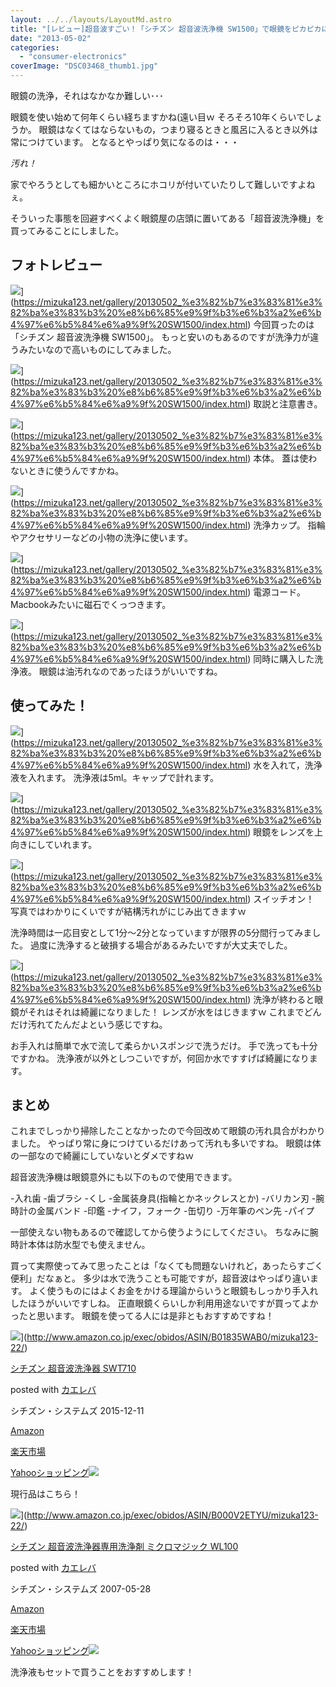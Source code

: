 ```yaml
---
layout: ../../layouts/LayoutMd.astro
title: "[レビュー]超音波すごい！「シチズン 超音波洗浄機 SW1500」で眼鏡をピカピカに！"
date: "2013-05-02"
categories: 
  - "consumer-electronics"
coverImage: "DSC03468_thumb1.jpg"
---
```


眼鏡の洗浄，それはなかなか難しい･･･

眼鏡を使い始めて何年くらい経ちますかね(遠い目ｗ そろそろ10年くらいでしょうか。 眼鏡はなくてはならないもの，つまり寝るときと風呂に入るとき以外は常につけています。 となるとやっぱり気になるのは・・・

_汚れ！_

家でやろうとしても細かいところにホコリが付いていたりして難しいですよねぇ。

そういった事態を回避すべくよく眼鏡屋の店頭に置いてある「超音波洗浄機」を買ってみることにしました。

## フォトレビュー

![](/archive/images/DSC03468.jpg)](https://mizuka123.net/gallery/20130502_%e3%82%b7%e3%83%81%e3%82%ba%e3%83%b3%20%e8%b6%85%e9%9f%b3%e6%b3%a2%e6%b4%97%e6%b5%84%e6%a9%9f%20SW1500/index.html) 今回買ったのは「シチズン 超音波洗浄機 SW1500」。 もっと安いのもあるのですが洗浄力が違うみたいなので高いものにしてみました。

![](/archive/images/DSC03469.jpg)](https://mizuka123.net/gallery/20130502_%e3%82%b7%e3%83%81%e3%82%ba%e3%83%b3%20%e8%b6%85%e9%9f%b3%e6%b3%a2%e6%b4%97%e6%b5%84%e6%a9%9f%20SW1500/index.html) 取説と注意書き。

![](/archive/images/DSC03470.jpg)](https://mizuka123.net/gallery/20130502_%e3%82%b7%e3%83%81%e3%82%ba%e3%83%b3%20%e8%b6%85%e9%9f%b3%e6%b3%a2%e6%b4%97%e6%b5%84%e6%a9%9f%20SW1500/index.html) 本体。 蓋は使わないときに使うんですかね。

![](/archive/images/DSC03471.jpg)](https://mizuka123.net/gallery/20130502_%e3%82%b7%e3%83%81%e3%82%ba%e3%83%b3%20%e8%b6%85%e9%9f%b3%e6%b3%a2%e6%b4%97%e6%b5%84%e6%a9%9f%20SW1500/index.html) 洗浄カップ。 指輪やアクセサリーなどの小物の洗浄に使います。

![](/archive/images/DSC03472.jpg)](https://mizuka123.net/gallery/20130502_%e3%82%b7%e3%83%81%e3%82%ba%e3%83%b3%20%e8%b6%85%e9%9f%b3%e6%b3%a2%e6%b4%97%e6%b5%84%e6%a9%9f%20SW1500/index.html) 電源コード。 Macbookみたいに磁石でくっつきます。

![](/archive/images/DSC03473.jpg)](https://mizuka123.net/gallery/20130502_%e3%82%b7%e3%83%81%e3%82%ba%e3%83%b3%20%e8%b6%85%e9%9f%b3%e6%b3%a2%e6%b4%97%e6%b5%84%e6%a9%9f%20SW1500/index.html) 同時に購入した洗浄液。 眼鏡は油汚れなのであったほうがいいですね。

## 使ってみた！

![](/archive/images/DSC03474.jpg)](https://mizuka123.net/gallery/20130502_%e3%82%b7%e3%83%81%e3%82%ba%e3%83%b3%20%e8%b6%85%e9%9f%b3%e6%b3%a2%e6%b4%97%e6%b5%84%e6%a9%9f%20SW1500/index.html) 水を入れて，洗浄液を入れます。 洗浄液は5ml。キャップで計れます。

![](/archive/images/DSC03475.jpg)](https://mizuka123.net/gallery/20130502_%e3%82%b7%e3%83%81%e3%82%ba%e3%83%b3%20%e8%b6%85%e9%9f%b3%e6%b3%a2%e6%b4%97%e6%b5%84%e6%a9%9f%20SW1500/index.html) 眼鏡をレンズを上向きにしていれます。

![](/archive/images/DSC03476.jpg)](https://mizuka123.net/gallery/20130502_%e3%82%b7%e3%83%81%e3%82%ba%e3%83%b3%20%e8%b6%85%e9%9f%b3%e6%b3%a2%e6%b4%97%e6%b5%84%e6%a9%9f%20SW1500/index.html) スイッチオン！ 写真ではわかりにくいですが結構汚れがにじみ出てきますｗ

洗浄時間は一応目安として1分～2分となっていますが限界の5分間行ってみました。 過度に洗浄すると破損する場合があるみたいですが大丈夫でした。

![](/archive/images/DSC03478.jpg)](https://mizuka123.net/gallery/20130502_%e3%82%b7%e3%83%81%e3%82%ba%e3%83%b3%20%e8%b6%85%e9%9f%b3%e6%b3%a2%e6%b4%97%e6%b5%84%e6%a9%9f%20SW1500/index.html) 洗浄が終わると眼鏡がそれはそれは綺麗になりました！ レンズが水をはじきますｗ これまでどんだけ汚れてたんだよという感じですね。

お手入れは簡単で水で流して柔らかいスポンジで洗うだけ。 手で洗っても十分ですかね。 洗浄液が以外としつこいですが，何回か水ですすげば綺麗になります。

## まとめ

これまでしっかり掃除したことなかったので今回改めて眼鏡の汚れ具合がわかりました。 やっぱり常に身につけているだけあって汚れも多いですね。 眼鏡は体の一部なので綺麗にしていないとダメですねｗ

超音波洗浄機は眼鏡意外にも以下のもので使用できます。

\-入れ歯 -歯ブラシ -くし -金属装身具(指輪とかネックレスとか) -バリカン刃 -腕時計の金属バンド -印鑑 -ナイフ，フォーク -缶切り -万年筆のペン先 -パイプ

一部使えない物もあるので確認してから使うようにしてください。 ちなみに腕時計本体は防水型でも使えません。

買って実際使ってみて思ったことは「なくても問題ないけれど，あったらすごく便利」だなぁと。 多少は水で洗うことも可能ですが，超音波はやっぱり違います。 よく使うものにはよくお金をかける理論からいうと眼鏡もしっかり手入れしたほうがいいですしね。 正直眼鏡くらいしか利用用途ないですが買ってよかったと思います。 眼鏡を使ってる人には是非ともおすすめですね！

![](/archive/images/31jBdvCfdWL._SL160_.jpg)](http://www.amazon.co.jp/exec/obidos/ASIN/B01835WAB0/mizuka123-22/)

[シチズン 超音波洗浄器 SWT710](http://www.amazon.co.jp/exec/obidos/ASIN/B01835WAB0/mizuka123-22/)

posted with [カエレバ](http://kaereba.com)

シチズン・システムズ 2015-12-11

[Amazon](http://www.amazon.co.jp/gp/search?keywords=%E3%82%B7%E3%83%81%E3%82%BA%E3%83%B3%20%E8%B6%85%E9%9F%B3%E6%B3%A2%E6%B4%97%E6%B5%84%E5%99%A8%20SWT710&__mk_ja_JP=%E3%82%AB%E3%82%BF%E3%82%AB%E3%83%8A&tag=mizuka123-22)

[楽天市場](https://hb.afl.rakuten.co.jp/hgc/032b53ee.4b34c5ee.0f4a541e.f440145e/?pc=http%3A%2F%2Fsearch.rakuten.co.jp%2Fsearch%2Fmall%2F%25E3%2582%25B7%25E3%2583%2581%25E3%2582%25BA%25E3%2583%25B3%2520%25E8%25B6%2585%25E9%259F%25B3%25E6%25B3%25A2%25E6%25B4%2597%25E6%25B5%2584%25E5%2599%25A8%2520SWT710%2F-%2Ff.1-p.1-s.1-sf.0-st.A-v.2%3Fx%3D0%26scid%3Daf_ich_link_urltxt%26m%3Dhttp%3A%2F%2Fm.rakuten.co.jp%2F)

[Yahooショッピング![](//ad.jp.ap.valuecommerce.com/servlet/gifbanner?sid=3066752&pid=881990642)](//ck.jp.ap.valuecommerce.com/servlet/referral?sid=3066752&pid=881990642&vc_url=http%3A%2F%2Fsearch.shopping.yahoo.co.jp%2Fsearch%3Fp%3D%25E3%2582%25B7%25E3%2583%2581%25E3%2582%25BA%25E3%2583%25B3%2520%25E8%25B6%2585%25E9%259F%25B3%25E6%25B3%25A2%25E6%25B4%2597%25E6%25B5%2584%25E5%2599%25A8%2520SWT710&vcptn=kaereba)

現行品はこちら！

![](/archive/images/31O9G0ukX5L._SL160_.jpg)](http://www.amazon.co.jp/exec/obidos/ASIN/B000V2ETYU/mizuka123-22/)

[シチズン 超音波洗浄器専用洗浄剤 ミクロマジック WL100](http://www.amazon.co.jp/exec/obidos/ASIN/B000V2ETYU/mizuka123-22/)

posted with [カエレバ](http://kaereba.com)

シチズン・システムズ 2007-05-28

[Amazon](http://www.amazon.co.jp/gp/search?keywords=%E3%82%B7%E3%83%81%E3%82%BA%E3%83%B3%20%E8%B6%85%E9%9F%B3%E6%B3%A2%E6%B4%97%E6%B5%84%E5%99%A8%E5%B0%82%E7%94%A8%E6%B4%97%E6%B5%84%E5%89%A4%20%E3%83%9F%E3%82%AF%E3%83%AD%E3%83%9E%E3%82%B8%E3%83%83%E3%82%AF%20WL100&__mk_ja_JP=%E3%82%AB%E3%82%BF%E3%82%AB%E3%83%8A&tag=mizuka123-22)

[楽天市場](https://hb.afl.rakuten.co.jp/hgc/032b53ee.4b34c5ee.0f4a541e.f440145e/?pc=http%3A%2F%2Fsearch.rakuten.co.jp%2Fsearch%2Fmall%2F%25E3%2582%25B7%25E3%2583%2581%25E3%2582%25BA%25E3%2583%25B3%2520%25E8%25B6%2585%25E9%259F%25B3%25E6%25B3%25A2%25E6%25B4%2597%25E6%25B5%2584%25E5%2599%25A8%25E5%25B0%2582%25E7%2594%25A8%25E6%25B4%2597%25E6%25B5%2584%25E5%2589%25A4%2520%25E3%2583%259F%25E3%2582%25AF%25E3%2583%25AD%25E3%2583%259E%25E3%2582%25B8%25E3%2583%2583%25E3%2582%25AF%2520WL100%2F-%2Ff.1-p.1-s.1-sf.0-st.A-v.2%3Fx%3D0%26scid%3Daf_ich_link_urltxt%26m%3Dhttp%3A%2F%2Fm.rakuten.co.jp%2F)

[Yahooショッピング![](//ad.jp.ap.valuecommerce.com/servlet/gifbanner?sid=3066752&pid=881990642)](//ck.jp.ap.valuecommerce.com/servlet/referral?sid=3066752&pid=881990642&vc_url=http%3A%2F%2Fsearch.shopping.yahoo.co.jp%2Fsearch%3Fp%3D%25E3%2582%25B7%25E3%2583%2581%25E3%2582%25BA%25E3%2583%25B3%2520%25E8%25B6%2585%25E9%259F%25B3%25E6%25B3%25A2%25E6%25B4%2597%25E6%25B5%2584%25E5%2599%25A8%25E5%25B0%2582%25E7%2594%25A8%25E6%25B4%2597%25E6%25B5%2584%25E5%2589%25A4%2520%25E3%2583%259F%25E3%2582%25AF%25E3%2583%25AD%25E3%2583%259E%25E3%2582%25B8%25E3%2583%2583%25E3%2582%25AF%2520WL100&vcptn=kaereba)

洗浄液もセットで買うことをおすすめします！
